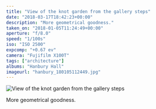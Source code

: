 ```yaml
---
title: "View of the knot garden from the gallery steps"
date: "2018-03-17T18:42:23+00:00"
description: "More geometrical goodness."
taken_on: "2018-01-05T11:24:49+00:00"
aperture: "f/8.0"
speed: "1/100s"
iso: "ISO 2500"
expcomp: "+0.67 ev"
camera: "Fujifilm X100T"
tags: ["architecture"]
albums: "Hanbury Hall"
imageurl: "hanbury_180105112449.jpg"
---
```


![View of the knot garden from the gallery steps](https://wingsopenwide-images.s3.amazonaws.com/s/hanbury_180105112449.jpg)

More geometrical goodness.